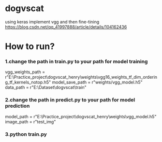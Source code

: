 # dogvscat
  using keras implement vgg and then fine-tining
  https://blog.csdn.net/qq_41997888/article/details/104162436
# How to run?

### 1.change the path in train.py to your path for model training
  vgg_weights_path = r"E:\Practice_project\dogvscat_henry\weights\vgg16_weights_tf_dim_ordering_tf_kernels_notop.h5"
  model_save_path = r"weights/vgg_model.h5"  
  data_path = r"E:\Dataset\dogvscat\train"   

### 2.change the path in predict.py to your path for model prediction
  model_path = r"E:\Practice_project\dogvscat_henry\weights\vgg_model.h5"
  image_path = r"test_img"

### 3.python train.py
